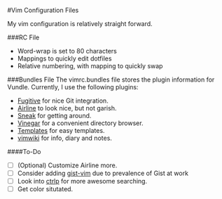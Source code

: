 #Vim Configuration Files

My vim configuration is relatively straight forward.

###RC File
* Word-wrap is set to 80 characters
* Mappings to quickly edit dotfiles
* Relative numbering, with mapping to quickly swap

###Bundles File
The vimrc.bundles file stores the plugin information for Vundle. Currently, I
use the following plugins:
* [Fugitive](https://github.com/tpope/vim-fugitive) for nice Git integration.
* [Airline](https://github.com/bling/vim-airline) to look nice, but not garish.
* [Sneak](https://github.com/justinmk/vim-sneak) for getting around.
* [Vinegar](https://github.com/tpope/vim-vinegar) for a convenient directory
  browser.
* [Templates](https://github.com/ap/vim-templates.git) for easy templates.
* [vimwiki](https://github.com/vimwiki/vimwiki) for info, diary and notes.

####To-Do
* [ ]  (Optional) Customize Airline more.
* [ ] Consider adding [gist-vim](https://github.com/mattn/gist-vim) due to
  prevalence of Gist at work
* [ ] Look into [ctrlp](https://github.com/kien/ctrlp.vim) for more awesome
  searching.
* [ ] Get color situtated.
